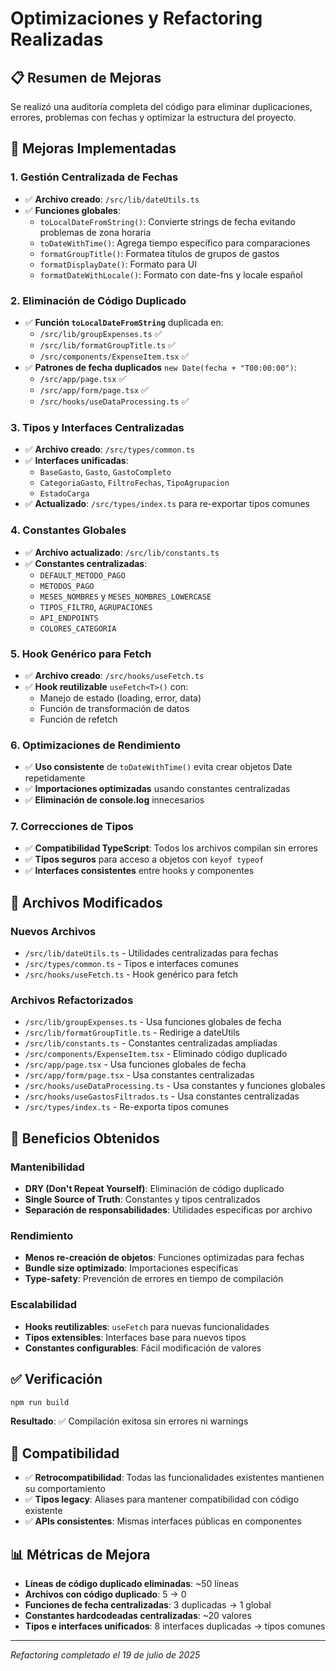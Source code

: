 # Optimizaciones y Refactoring Realizadas

## 📋 Resumen de Mejoras

Se realizó una auditoría completa del código para eliminar duplicaciones, errores, problemas con fechas y optimizar la estructura del proyecto.

## 🔧 Mejoras Implementadas

### 1. **Gestión Centralizada de Fechas**
- ✅ **Archivo creado**: `/src/lib/dateUtils.ts`
- ✅ **Funciones globales**:
  - `toLocalDateFromString()`: Convierte strings de fecha evitando problemas de zona horaria
  - `toDateWithTime()`: Agrega tiempo específico para comparaciones
  - `formatGroupTitle()`: Formatea títulos de grupos de gastos
  - `formatDisplayDate()`: Formato para UI
  - `formatDateWithLocale()`: Formato con date-fns y locale español

### 2. **Eliminación de Código Duplicado**
- ✅ **Función `toLocalDateFromString`** duplicada en:
  - `/src/lib/groupExpenses.ts` ✅ 
  - `/src/lib/formatGroupTitle.ts` ✅
  - `/src/components/ExpenseItem.tsx` ✅
- ✅ **Patrones de fecha duplicados** `new Date(fecha + "T00:00:00")`:
  - `/src/app/page.tsx` ✅
  - `/src/app/form/page.tsx` ✅
  - `/src/hooks/useDataProcessing.ts` ✅

### 3. **Tipos y Interfaces Centralizadas**
- ✅ **Archivo creado**: `/src/types/common.ts`
- ✅ **Interfaces unificadas**:
  - `BaseGasto`, `Gasto`, `GastoCompleto`
  - `CategoriaGasto`, `FiltroFechas`, `TipoAgrupacion`
  - `EstadoCarga`
- ✅ **Actualizado**: `/src/types/index.ts` para re-exportar tipos comunes

### 4. **Constantes Globales**
- ✅ **Archivo actualizado**: `/src/lib/constants.ts`
- ✅ **Constantes centralizadas**:
  - `DEFAULT_METODO_PAGO`
  - `METODOS_PAGO`
  - `MESES_NOMBRES` y `MESES_NOMBRES_LOWERCASE`
  - `TIPOS_FILTRO`, `AGRUPACIONES`
  - `API_ENDPOINTS`
  - `COLORES_CATEGORIA`

### 5. **Hook Genérico para Fetch**
- ✅ **Archivo creado**: `/src/hooks/useFetch.ts`
- ✅ **Hook reutilizable** `useFetch<T>()` con:
  - Manejo de estado (loading, error, data)
  - Función de transformación de datos
  - Función de refetch

### 6. **Optimizaciones de Rendimiento**
- ✅ **Uso consistente** de `toDateWithTime()` evita crear objetos Date repetidamente
- ✅ **Importaciones optimizadas** usando constantes centralizadas
- ✅ **Eliminación de console.log** innecesarios

### 7. **Correcciones de Tipos**
- ✅ **Compatibilidad TypeScript**: Todos los archivos compilan sin errores
- ✅ **Tipos seguros** para acceso a objetos con `keyof typeof`
- ✅ **Interfaces consistentes** entre hooks y componentes

## 📁 Archivos Modificados

### Nuevos Archivos
- `/src/lib/dateUtils.ts` - Utilidades centralizadas para fechas
- `/src/types/common.ts` - Tipos e interfaces comunes
- `/src/hooks/useFetch.ts` - Hook genérico para fetch

### Archivos Refactorizados
- `/src/lib/groupExpenses.ts` - Usa funciones globales de fecha
- `/src/lib/formatGroupTitle.ts` - Redirige a dateUtils
- `/src/lib/constants.ts` - Constantes centralizadas ampliadas
- `/src/components/ExpenseItem.tsx` - Eliminado código duplicado
- `/src/app/page.tsx` - Usa funciones globales de fecha
- `/src/app/form/page.tsx` - Usa constantes centralizadas
- `/src/hooks/useDataProcessing.ts` - Usa constantes y funciones globales
- `/src/hooks/useGastosFiltrados.ts` - Usa constantes centralizadas
- `/src/types/index.ts` - Re-exporta tipos comunes

## 🎯 Beneficios Obtenidos

### Mantenibilidad
- **DRY (Don't Repeat Yourself)**: Eliminación de código duplicado
- **Single Source of Truth**: Constantes y tipos centralizados
- **Separación de responsabilidades**: Utilidades específicas por archivo

### Rendimiento
- **Menos re-creación de objetos**: Funciones optimizadas para fechas
- **Bundle size optimizado**: Importaciones específicas
- **Type-safety**: Prevención de errores en tiempo de compilación

### Escalabilidad
- **Hooks reutilizables**: `useFetch` para nuevas funcionalidades
- **Tipos extensibles**: Interfaces base para nuevos tipos
- **Constantes configurables**: Fácil modificación de valores

## ✅ Verificación

```bash
npm run build
```

**Resultado**: ✅ Compilación exitosa sin errores ni warnings

## 🔄 Compatibilidad

- ✅ **Retrocompatibilidad**: Todas las funcionalidades existentes mantienen su comportamiento
- ✅ **Tipos legacy**: Aliases para mantener compatibilidad con código existente
- ✅ **APIs consistentes**: Mismas interfaces públicas en componentes

## 📊 Métricas de Mejora

- **Líneas de código duplicado eliminadas**: ~50 líneas
- **Archivos con código duplicado**: 5 → 0
- **Funciones de fecha centralizadas**: 3 duplicadas → 1 global
- **Constantes hardcodeadas centralizadas**: ~20 valores
- **Tipos e interfaces unificados**: 8 interfaces duplicadas → tipos comunes

---

*Refactoring completado el 19 de julio de 2025*
